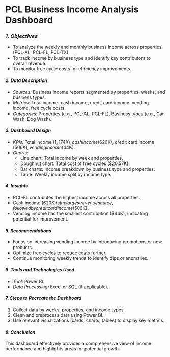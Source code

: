 # PCL Business Income Analysis Dashboard

### *1. Objectives*
- To analyze the weekly and monthly business income across properties (PCL-AL, PCL-FL, PCL-TX).
- To track income by business type and identify key contributors to overall revenue.
- To monitor free cycle costs for efficiency improvements.

#### *2. Data Description*
- *Sources:* Business income reports segmented by properties, weeks, and business types.
- *Metrics:* Total income, cash income, credit card income, vending income, free cycle costs.
- *Categories:* Properties (e.g., PCL-AL, PCL-FL), Business types (e.g., Car Wash, Dog Wash).

#### *3. Dashboard Design*
- *KPIs:* Total income ($1,174K), cash income ($620K), credit card income ($506K), vending income ($44K).
- *Charts:*
  - Line chart: Total income by week and properties.
  - Doughnut chart: Total cost of free cycles ($20.57K).
  - Bar charts: Income breakdown by business type and properties.
  - Table: Weekly income split by income type.

#### *4. Insights*
- PCL-FL contributes the highest income across all properties.
- Cash income ($620K) is the largest revenue source, followed by credit card income ($506K).
- Vending income has the smallest contribution ($44K), indicating potential for improvement.

#### *5. Recommendations*
- Focus on increasing vending income by introducing promotions or new products.
- Optimize free cycles to reduce costs further.
- Continue monitoring weekly trends to identify dips or anomalies.

#### *6. Tools and Technologies Used*
- *Tool:* Power BI.
- *Data Processing:* Excel or SQL (if applicable).

#### *7. Steps to Recreate the Dashboard*
1. Collect data by weeks, properties, and income types.
2. Clean and preprocess data using Power BI.
3. Use relevant visualizations (cards, charts, tables) to display key metrics.

#### *8. Conclusion*
This dashboard effectively provides a comprehensive view of income performance and highlights areas for potential growth.
